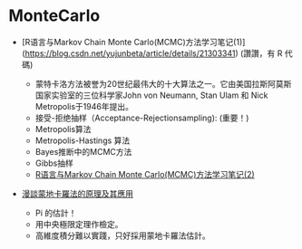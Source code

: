 # MonteCarlo

* [R语言与Markov Chain Monte Carlo(MCMC)方法学习笔记(1)] (https://blog.csdn.net/yujunbeta/article/details/21303341) (讚讚，有 R 代碼)
  * 蒙特卡洛方法被誉为20世纪最伟大的十大算法之一。它由美国拉斯阿莫斯国家实验室的三位科学家John von Neumann, Stan Ulam 和 Nick Metropolis于1946年提出。
  * 接受-拒绝抽样（Acceptance-Rejectionsampling): (重要！)
  * Metropolis算法
  * Metropolis-Hastings 算法
  * Bayes推断中的MCMC方法
  * Gibbs抽样
  * [R语言与Markov Chain Monte Carlo(MCMC)方法学习笔记(2)](https://blog.csdn.net/yujunbeta/article/details/23205331)


* [漫談蒙地卡羅法的原理及其應用](https://www.kdais.gov.tw/htmlarea_file/web_articles/kdais/4680/23-1-3.pdf)
  * Pi 的估計！
  * 用中央極限定理作檢定。
  * 高維度積分難以實踐，只好採用蒙地卡羅法估計。

